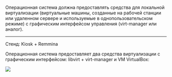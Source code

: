 Операционная система должна предоставлять средства для локальной виртуализации (виртуальные машины, созданные на рабочей станции или удаленном сервере и используемые в однопользовательском режиме) с графическим интерфейсом управления (virt-manager или аналог). 

___

Стенд: Kiosk + Remmina

Операционная система предоставляет два средства виртуализации с графическим интерфейсом: libvirt + virt-manager и VM VirtualBox:

![](/public/img/hyper.png)

